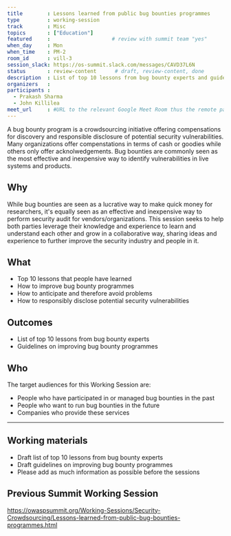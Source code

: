 ```yaml
---
title        : Lessons learned from public bug bounties programmes
type         : working-session
track        : Misc
topics       : ["Education"]
featured     :                    # review with summit team "yes"
when_day     : Mon
when_time    : PM-2
room_id      : vill-3
session_slack: https://os-summit.slack.com/messages/CAVD37L6N
status       : review-content      # draft, review-content, done
description  : List of top 10 lessons from bug bounty experts and guidelines on improving bug bounty programmes
organizers   :
participants :
  - Prakash Sharma
  - John Killilea
meet_url     : #URL to the relevant Google Meet Room thus the remote participants can join a session
---
```



A bug bounty program is a crowdsourcing initiative offering compensations for discovery and responsible disclosure of potential security vulnerabilities. Many organizations offer compenstations in terms of cash or goodies while others only offer acknolwedgements. Bug bounties are commonly seen as the most effective and inexpensive way to identify vulnerabilities in live systems and products.
<!-- Many individuals and companies attending the Summit have experience running or participating in public bug bounty programmes; they want to grow and improve this market. -->

## Why

While bug bounties are seen as a lucrative way to make quick money for researchers, it's equally seen as an effective and inexpensive way to perform security audit for vendors/organizations. This session seeks to help both parties leverage their knowledge and experience to learn and understand each other and grow in a collaborative way, sharing ideas and experience to further improve the security industry and people in it.

## What

-	Top 10 lessons that people have learned
-	How to improve bug bounty programmes
-	How to anticipate and therefore avoid problems
-   How to responsibly disclose potential security vulnerabilities

## Outcomes

- List of top 10 lessons from bug bounty experts
- Guidelines on improving bug bounty programmes

## Who

The target audiences for this Working Session are:

-	People who have participated in or managed bug bounties in the past
-	People who want to run bug bounties in the future
-	Companies who provide these services

---

## Working materials

- Draft list of top 10 lessons from bug bounty experts
- Draft guidelines on improving bug bounty programmes
- Please add as much information as possible before the sessions

## Previous Summit Working Session

https://owaspsummit.org/Working-Sessions/Security-Crowdsourcing/Lessons-learned-from-public-bug-bounties-programmes.html
